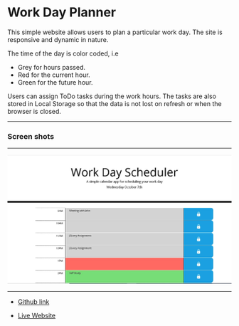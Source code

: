 # Work Day Planner

This simple website allows users to plan a particular work day. The site is responsive and dynamic in nature. 

The time of the day is color coded, i.e
- Grey for hours passed.
- Red for the current hour.
- Green for the future hour.

Users can assign ToDo tasks during the work hours. The tasks are also stored in Local Storage so that the data is not lost on refresh or when the browser is closed.

---
### Screen shots
---

![Work Day Planner](./Assets/images/day-planner.JPG)



---

- [Github link](https://github.com/arpita-sahakar/day-planner-assignment-05)

- [Live Website](https://arpita-sahakar.github.io/day-planner-assignment-05/)
